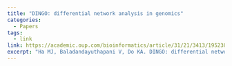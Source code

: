 ```yaml
---
title: "DINGO: differential network analysis in genomics"
categories:
  - Papers
tags:
  - link
link: https://academic.oup.com/bioinformatics/article/31/21/3413/195238
excerpt: "Ha MJ, Baladandayuthapani V, Do KA. DINGO: differential network analysis in genomics. Bioinformatics. 2015 Nov 1;31(21):3413-20. doi: 10.1093/bioinformatics/btv406. Epub 2015 Jul 6. PMID: 26148744; PMCID: PMC4751246."
---
```

